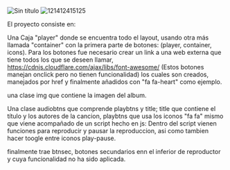 ![Sin título](https://user-images.githubusercontent.com/56181889/131756694-8bc8f40c-f7c0-4c16-84a9-3849acf5844d.png)
![121412415125](https://user-images.githubusercontent.com/56181889/131756812-987a78e8-ba03-4522-846d-3fadaad366a1.png)

El proyecto consiste en:

Una Caja "player" donde se encuentra todo el layout, usando otra más
llamada "container" con la primera parte de botones: (player, container,
icons). Para los botones fue necesario crear un link a una web externa
que tiene todos los que se deseen llamar,
https://cdnjs.cloudflare.com/ajax/libs/font-awesome/ (Estos botones
manejan onclick pero no tienen funcionalidad) los cuales son creados,
manejados por href y finalmente añadidos con "fa fa-heart" como ejemplo.

una clase img que contiene la imagen del album.

Una clase audiobtns que comprende playbtns y title; title que contiene
el título y los autores de la cancion, playbtns que usa los iconos "fa
fa" mismo que viene acompañado de un script hecho en js: Dentro del
script vienen funciones para reproducir y pausar la reproduccion, asi
como tambien hacer toogle entre iconos play-pause.

finalmente trae btnsec, botones secundarios enn el inferior de
reproductor y cuya funcionalidad no ha sido aplicada.
